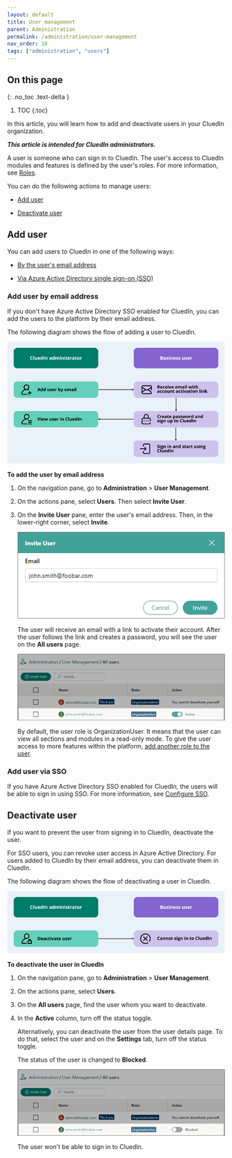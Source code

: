 ```yaml
---
layout: default
title: User management
parent: Administration
permalink: /administration/user-management
nav_order: 10
tags: ["administration", "users"]
---
```

## On this page
{: .no_toc .text-delta }
1. TOC
{:toc}

In this article, you will learn how to add and deactivate users in your CluedIn organization.

**_This article is intended for CluedIn administrators._**

A user is someone who can sign in to CluedIn. The user's access to CluedIn modules and features is defined by the user's roles. For more information, see [Roles](/administration/roles).

You can do the following actions to manage users:

- [Add user](#add-user-by-email-address)

- [Deactivate user](#deactivate-user)

## Add user

You can add users to CluedIn in one of the following ways:

- [By the user's email address](#add-user-by-email-address)

- [Via Azure Active Directory single sign-on (SSO)](#add-user-via-sso)

### Add user by email address

If you don't have Azure Active Directory SSO enabled for CluedIn, you can add the users to the platform by their email address.

The following diagram shows the flow of adding a user to CluedIn.

![add-user-diagram.png](../../assets/images/administration/user-management/add-user-diagram.png)

**To add the user by email address**

1. On the navigation pane, go to **Administration** > **User Management**.

1. On the actions pane, select **Users**. Then select **Invite User**.

1. On the **Invite User** pane, enter the user's email address. Then, in the lower-right corner, select **Invite**.

    ![invite-user-email-1.png](../../assets/images/administration/user-management/invite-user-email-1.png)

    The user will receive an email with a link to activate their account. After the user follows the link and creates a password, you will see the user on the **All users** page.

    ![invite-user-email-2.png](../../assets/images/administration/user-management/invite-user-email-2.png)

    By default, the user role is OrganizationUser. It means that the user can view all sections and modules in a read-only mode. To give the user access to more features within the platform, [add another role to the user](/administration/roles/assign-roles).

### Add user via SSO

If you have Azure Active Directory SSO enabled for CluedIn, the users will be able to sign in using SSO. For more information, see [Configure SSO](/deployment/infra-how-tos/configure-sso). 

## Deactivate user

If you want to prevent the user from signing in to CluedIn, deactivate the user.

For SSO users, you can revoke user access in Azure Active Directory. For users added to CluedIn by their email address, you can deactivate them in CluedIn.

The following diagram shows the flow of deactivating a user in CluedIn.

![deactivate-user-diagram.png](../../assets/images/administration/user-management/deactivate-user-diagram.png)

**To deactivate the user in CluedIn**

1. On the navigation pane, go to **Administration** > **User Management**.

1. On the actions pane, select **Users**. 

1. On the **All users** page, find the user whom you want to deactivate.

1. In the **Active** column, turn off the status toggle.

    Alternatively, you can deactivate the user from the user details page. To do that, select the user and on the **Settings** tab, turn off the status toggle.

    The status of the user is changed to **Blocked**.

    ![deactivate-user-1.png](../../assets/images/administration/user-management/deactivate-user-1.png)

    The user won't be able to sign in to CluedIn.